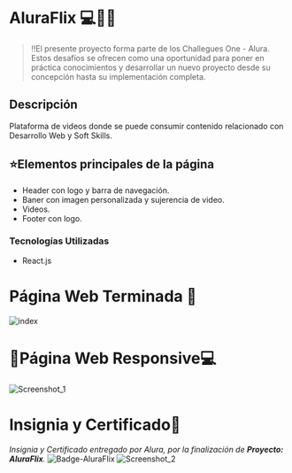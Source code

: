 # AluraFlix 💻​🧑‍💻​

>‼️El presente proyecto forma parte de los Challegues One - Alura. Estos desafíos se ofrecen como una oportunidad para poner en práctica conocimientos y desarrollar un nuevo proyecto desde su concepción hasta su implementación completa.
>
## Descripción

<p>Plataforma de videos donde se puede consumir contenido relacionado con Desarrollo Web y Soft Skills.</p>

## ⭐Elementos principales de la página

* Header con logo y barra de navegación.
* Baner con imagen personalizada y sujerencia de video.
* Videos.
* Footer con logo.

### Tecnologías Utilizadas

  * React.js

# Página Web Terminada 💯
![index](https://github.com/user-attachments/assets/bc699978-8c7f-4609-9826-e8ef999ecf12)

# 📲Página Web Responsive💻
![Screenshot_1](https://github.com/user-attachments/assets/251e140e-9ade-41ec-858e-d307310be655)

# Insignia y Certificado🏅
_Insignia y Certificado entregado por Alura, por la finalización de **Proyecto: AluraFlix**._
![Badge-AluraFlix](https://github.com/user-attachments/assets/a42a0a38-63c5-400c-aa69-4e8574952e8f)
![Screenshot_2](https://github.com/user-attachments/assets/c6e8d6ae-7664-4aab-bee9-66d24d720c0d)
